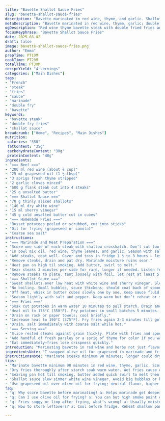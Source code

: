 ```yaml
---
title: "Bavette Shallot Sauce Fries"
slug: "bavette-shallot-sauce-fries"
description: "Bavette marinated in red wine, thyme, and garlic. Shallot sauce finished with cold butter, no boil to keep silky texture. Double fried russet fries crisped at two temps for crunch and softness. Olive oil swapped with grapeseed for neutral fry flavor and better smoke point. White wine vinegar replaced with sherry vinegar for sharper acid pop. Twist: add fresh rosemary to marinade for piney warmth. Rest meat after sear to keep juices. Watch caramelization on shallots to avoid bitterness. Quick soak for fries removes starch but drying well crucial or oil spits. Skip boiling fries; double fry gives ideal texture."
metaDescription: "Bavette marinated in red wine, thyme, garlic; double fried russet fries crisped at two temps; shallot sauce whisked cold butter, resting steak keeps juices intact."
ogDescription: "Red wine thyme bavette steak with double fried fries and shallot sauce. Cold butter emulsifies sauce. Rest steak well. Crisp fries need dry soak. Sharp sherry vinegar pop."
focusKeyphrase: "Bavette Shallot Sauce Fries"
date: 2025-08-02
draft: false
image: bavette-shallot-sauce-fries.png
author: "Emma"
prepTime: PT10M
cookTime: PT20M
totalTime: PT30M
recipeYield: "4 servings"
categories: ["Main Dishes"]
tags:
- "French"
- "steak"
- "fries"
- "sauce"
- "marinade"
- "double fry"
- "bavette"
keywords:
- "bavette steak"
- "double fry fries"
- "shallot sauce"
breadcrumb: ["Home", "Recipes", "Main Dishes"]
nutrition: 
 calories: "580"
 fatContent: "35g"
 carbohydrateContent: "30g"
 proteinContent: "40g"
ingredients:
- "=== Beef ==="
- "200 ml red wine (about ¾ cup)"
- "25 ml grapeseed oil (1 ½ tbsp)"
- "3 sprigs fresh thyme stripped"
- "2 garlic cloves minced"
- "600 g flank steak cut into 4 steaks"
- "25 g unsalted butter"
- "=== Shallot Sauce ==="
- "70 g thinly sliced shallots"
- "140 ml dry white wine"
- "15 ml sherry vinegar"
- "45 g cold unsalted butter cut in cubes"
- "=== Homemade Fries ==="
- "Russet potatoes peeled or scrubbed, cut into sticks"
- "Oil for frying (grapeseed or canola)"
- "Coarse sea salt"
instructions:
- "=== Marinade and Meat Preparation ==="
- "Score one side of each steak with shallow crosshatch. Don’t cut too deep or steak will dry."
- "In bowl mix oil, red wine, thyme leaves, and garlic. Season with salt and pepper."
- "Add steaks, coat well. Cover and toss in fridge 1 ½ to 3 hours — less time for fresher meat, more for flavor depth."
- "Remove steaks, drain and pat dry. Marinade moisture ruins sear."
- "Heat pan on high til smoking. Add butter, swirl to melt."
- "Sear steaks 3 minutes per side for rare, longer if needed. Listen for sharp sizzles; fat should brown but not burn."
- "Remove steaks to plate, tent loosely with foil, let rest at least 5 minutes to redistribute juices."
- "=== Shallot Sauce ==="
- "Sweat shallots over low heat with white wine and sherry vinegar. Slow simmer, reduce by nearly half, about 4-6 minutes."
- "No boiling. Small bubbles, sauce thickens; should coat back of spoon."
- "Off heat, whisk in butter cubes slowly one by one. Keep sauce fluid and silky; too hot kills emulsion."
- "Season lightly with salt and pepper. Keep warm but don’t reheat or sauce will separate."
- "=== Fries ==="
- "Soak cut potatoes in warm water 10 minutes to pull starch. Drain and dry thoroughly on clean cloth or paper towels; damp fries cause splatter."
- "Heat oil to 175°C (350°F). Fry potatoes in small batches 5 minutes. Slightly soft but pale."
- "Drain on rack or paper towels; cool briefly."
- "Increase heat to 190°C (375°F). Fry fries again 2-3 minutes till golden and crisp."
- "Drain, salt immediately with coarse salt while hot."
- "=== Serving ==="
- "Slice rested steaks against grain thickly. Plate with fries and spoon shallot sauce over meat."
- "Add handful of fresh parsley or a sprig of thyme for color if you want. No need for fuss."
- "Eat immediately—fries lose crispness quickly."
introduction: "Marinating bavette in red wine and herbs not just flavor; it tenderizes the meat subtly. I always score the meat because otherwise the marinade barely penetrates deeper. Must do or steaks turn out bland inside. The shallot sauce is old-school, but each butter cube whisked in by hand keeps the texture right—slick without breaking. Tried throwing butter in all at once once; the sauce split. The fries, forget the old parboil trick. Double frying with precise oil temps creates outer crunch and soft inside—reneged that age-old method. Warm soaking draws starch out without waterlogging; drying is must or oil pops and burns. Small batches only during frying; overheated oil ruins everything."
ingredientsNote: "I swapped olive oil for grapeseed in marinade and fries. Olive oil’s extra virgin version smokes too early and has distinct aroma that can mask beef’s flavor. Grapeseed is neutral, higher smoke point, makes frying less tricky. Switched white wine vinegar to sherry vinegar in sauce; sharper profile that cuts through richness well. Butter in sauce cold, cut in cubes, adds control—bring it all up slowly. Russets are the only potato choice; any waxy variety turns gummy. Peeling is optional if you want rustic, but skinless fries crisp better. No nuts allergens given. Butter and steak rich enough; watch salt carefully so no over seasoning. Garlic mincing must be fine to release flavor without burning during sear."
instructionsNote: "Marinate steaks minimum 90 minutes; longer could dry if fridge too cold. Score the meat first for better flavor hits inside. When searing, smoking pan signals ready; butter browns fast; add meat right then or you lose that crust. Rest steak well—don’t skip, juices settle, otherwise dry bites. Shallots slowly reduced in vinegar and white wine until sauce thickens without boiling—watch bubbles carefully. Adding cold butter cubes one at a time creates emulsification; beats just pouring melted butter in. No rolling boil after butter added or sauce splits. Soak fries in warm water, not cold; warmth extracts starch better. Dry fries really well; wet fries cause dangerous splatter. Fry in two stages - first low temp softens inside, second high temp crisps. Salt fries straight after second fry; salt won’t stick if fries cool. Serve immediately to keep textures alive."
tips:
- "Marinate bavette minimum 90 minutes in red wine, thyme, garlic. Score meat shallow crosshatch first. Helps marinade penetrate, no dry spots inside. Don’t go too deep or juices leak; contains flavor. Cooler fridge longer time for depth. Watch time, too long dries meat."
- "Dry fries thoroughly after starch soak warm water. Wet fries cause oil spit and burns. Use clean towels or paper towels. Don’t crowd drying area or steam forms. Small batches frying prevents oil temp drop; temperature critical to crisp crust and soft interior."
- "Searing pan hot till smoking, butter added quick swirl to melt then steak in. Butter browns fast; if waits too long it burns. Listen for sizzle, fat browning but no black bits. Meat crust forms better with hot melted butter. Rest meat loosely tented; stops steam escaping too fast, keeps juices inside."
- "Shallot sauce slow simmer white wine vinegar. Avoid big bubbles or boiling; small bubbles thicken sauce without bitterness. Whisk in cold butter cubes one by one off heat. Control temp or sauce breaks. If too hot sauce separates fast. Gentle emulsion creates that silky texture."
- "Use grapeseed oil over olive oil for frying; neutral flavor, higher smoke point. Olive oil smokes earlier, aroma masks steak flavor. Russet potatoes only; waxy types go gummy. No skins crisp better but peel optional for rustic look. Salt fries hot, right after second fry; cold fries don’t hold salt."
faq:
- "q: Why score bavette before marinating? a: Helps marinade get deeper inside. Crosshatch shallow; don’t pierce too far or lose juices. Fixes bland center problems from my past fails. Surface gets more flavor bites, texture changes slight too."
- "q: Can I use olive oil for frying? a: You can but high smoke point oils better. Olive oil smokes early, distinct aroma masks beef. Grapeseed or canola better. If stuck use light olive oil carefully heat. Monitor temp closely to avoid burnt taste."
- "q: Fries soggy or limp after frying, what’s wrong? a: Usually moisture still inside. Soak pulls starch but dry well or oil spits and fries don’t crisp. Small batches so oil temp stays high; double fry crucial. If fries cold before salting salt won’t stick either."
- "q: How to store leftovers? a: Cool before fridge. Reheat shallow pan or oven to keep fries crisp—microwave makes them soft. Steak best rested room temp before cooling then wrapped tight. Sauce store separate tight container. Reheat gentle to avoid sauce break."

---
```

